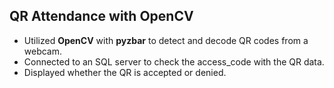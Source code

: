 ## QR Attendance with OpenCV

- Utilized **OpenCV** with **pyzbar** to detect and decode QR codes from a webcam.
- Connected to an SQL server to check the access_code with the QR data.
- Displayed whether the QR is accepted or denied.